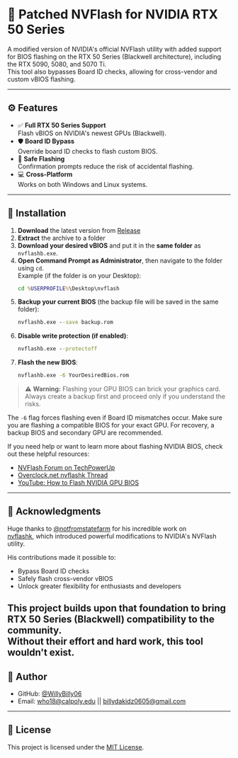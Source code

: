 # 🔧 Patched NVFlash for NVIDIA RTX 50 Series

A modified version of NVIDIA's official NVFlash utility with added support for BIOS flashing on the RTX 50 Series (Blackwell architecture), including the RTX 5090, 5080, and 5070 Ti.  
This tool also bypasses Board ID checks, allowing for cross-vendor and custom vBIOS flashing.

---

## ⚙️ Features

- ✅ **Full RTX 50 Series Support**  
  Flash vBIOS on NVIDIA's newest GPUs (Blackwell).
- 🛡️ **Board ID Bypass**  
  Override board ID checks to flash custom BIOS.
- 🔐 **Safe Flashing**  
  Confirmation prompts reduce the risk of accidental flashing.
- 💻 **Cross-Platform**  
  Works on both Windows and Linux systems.

---

## 🚀 Installation

1. **Download** the latest version from [Release](https://github.com/WillyBilly06/NVFLASH/releases/tag/Release)
2. **Extract** the archive to a folder
3. **Download your desired vBIOS** and put it in the **same folder** as `nvflashb.exe`.
4. **Open Command Prompt as Administrator**, then navigate to the folder using `cd`.  
   Example (if the folder is on your Desktop):
   ```cmd
   cd %USERPROFILE%\Desktop\nvflash
   ```
5. **Backup your current BIOS** (the backup file will be saved in the same folder):
   ```cmd
   nvflashb.exe --save backup.rom
   ```
6. **Disable write protection (if enabled)**:
   ```cmd
   nvflashb.exe --protectoff
   ```
7. **Flash the new BIOS**:
   ```cmd
   nvflashb.exe -6 YourDesiredBios.rom
   ```

> ⚠️ **Warning:** Flashing your GPU BIOS can brick your graphics card. Always create a backup first and proceed only if you understand the risks.

The `-6` flag forces flashing even if Board ID mismatches occur. Make sure you are flashing a compatible BIOS for your exact GPU. For recovery, a backup BIOS and secondary GPU are recommended.

If you need help or want to learn more about flashing NVIDIA BIOS, check out these helpful resources:

- [NVFlash Forum on TechPowerUp](https://www.techpowerup.com/forums/threads/nvflashk-flash-any-bios-to-nvidia-gpus-safe-board-id-bypass-up-to-4xxx-series.312608/)
- [Overclock.net nvflashk Thread](https://www.overclock.net/threads/nvflashk-flash-any-bios-to-nvidia-gpus-safe-board-id-bypass-up-to-4xxx-series-including-founders-edition-cards.1807438/)
- [YouTube: How to Flash NVIDIA GPU BIOS](https://www.youtube.com/watch?v=BnBbfaQayFo)
---
## 🙌 Acknowledgments

Huge thanks to [@notfromstatefarm](https://github.com/notfromstatefarm) for his incredible work on  
[nvflashk](https://github.com/notfromstatefarm/nvflashk), which introduced powerful modifications to NVIDIA's NVFlash utility.

His contributions made it possible to:

- Bypass Board ID checks
- Safely flash cross-vendor vBIOS
- Unlock greater flexibility for enthusiasts and developers

This project builds upon that foundation to bring **RTX 50 Series (Blackwell)** compatibility to the community.  
Without their effort and hard work, this tool wouldn't exist.
---
## 👤 Author
- GitHub: [@WillyBilly06](https://github.com/WillyBilly06)  
- Email: who18@calpoly.edu || billydakidz0605@gmail.com
---

## 📄 License

This project is licensed under the [MIT License](LICENSE).

